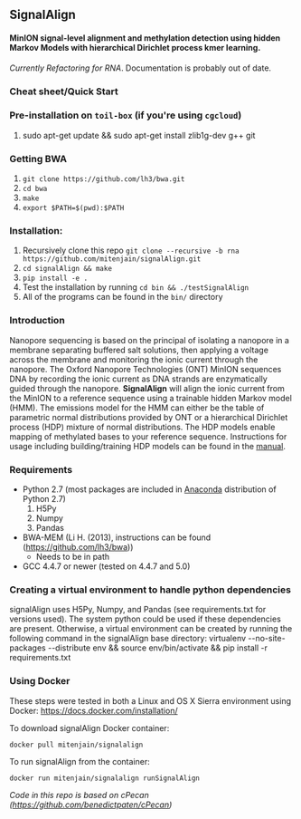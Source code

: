 ## SignalAlign

#### MinION signal-level alignment and methylation detection using hidden Markov Models with hierarchical Dirichlet process kmer learning.
_Currently Refactoring for RNA_. Documentation is probably out of date.

### Cheat sheet/Quick Start

### Pre-installation on `toil-box` (if you're using `cgcloud`)
1.	sudo apt-get update && sudo apt-get install zlib1g-dev g++ git

### Getting BWA
1. `git clone https://github.com/lh3/bwa.git`
2. `cd bwa`
3. `make`
4. `export $PATH=$(pwd):$PATH`

### Installation:
1. Recursively clone this repo `git clone --recursive -b rna https://github.com/mitenjain/signalAlign.git`
2. `cd signalAlign && make`
3. `pip install -e .`
4. Test the installation by running `cd bin && ./testSignalAlign`
5. All of the programs can be found in the `bin/` directory

### Introduction
Nanopore sequencing is based on the principal of isolating a nanopore in a membrane separating buffered salt solutions, then applying a voltage across the membrane and monitoring the ionic current through the nanopore. The Oxford Nanopore Technologies (ONT) MinION sequences DNA by recording the ionic current as DNA strands are enzymatically guided through the nanopore. **SignalAlign** will align the ionic current from the MinION to a reference sequence using a trainable hidden Markov model (HMM). The emissions model for the HMM can either be the table of parametric normal distributions provided by ONT or a hierarchical Dirichlet process (HDP) mixture of normal distributions. The HDP models enable mapping of methylated bases to your reference sequence. Instructions for usage including building/training HDP models can be found in the [manual](https://github.com/ArtRand/signalAlign/blob/master/Manual.md).

### Requirements
* Python 2.7 (most packages are included in [Anaconda](https://www.continuum.io/downloads) distribution of Python 2.7)
    1. H5Py
    2. Numpy
    3. Pandas
* BWA-MEM (Li H. (2013), instructions can be found (https://github.com/lh3/bwa))
    * Needs to be in path
* GCC 4.4.7 or newer (tested on 4.4.7 and 5.0)

### Creating a virtual environment to handle python dependencies
signalAlign uses H5Py, Numpy, and Pandas (see requirements.txt for versions used). The system python could be used if these dependencies are present. Otherwise, a virtual environment can be created by running the following command in the signalAlign base directory:
	virtualenv --no-site-packages --distribute env && source env/bin/activate && pip install -r requirements.txt

### Using Docker
These steps were tested in both a Linux and OS X Sierra environment using Docker: 
https://docs.docker.com/installation/

To download signalAlign Docker container:
    
    docker pull mitenjain/signalalign

To run signalAlign from the container:

    docker run mitenjain/signalalign runSignalAlign

*Code in this repo is based on cPecan (https://github.com/benedictpaten/cPecan)*

